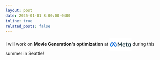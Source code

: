 ```yaml
---
layout: post
date: 2025-01-01 8:00:00-0400
inline: true
related_posts: false
---
```


I will work on **Movie Generation's optimization** at <img src="/assets/img/Meta-Logo.png" alt="Meta Logo" style="width:70px; vertical-align: middle;"> during this summer in Seattle!


